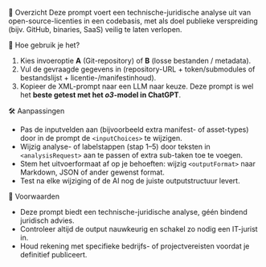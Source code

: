 📌 Overzicht
Deze prompt voert een technische-juridische analyse uit van open-source-licenties in een codebasis, met als doel publieke verspreiding (bijv. GitHub, binaries, SaaS) veilig te laten verlopen.

🚀 Hoe gebruik je het?
1. Kies invoeroptie **A** (Git-repository) of **B** (losse bestanden / metadata).
2. Vul de gevraagde gegevens in (repository-URL + token/submodules of bestandslijst + licentie-/manifestinhoud).
3. Kopieer de XML-prompt naar een LLM naar keuze. Deze prompt is wel het **beste getest met het *o3*-model in ChatGPT**.

🛠 Aanpassingen
* Pas de inputvelden aan (bijvoorbeeld extra manifest- of asset-types) door in de prompt de `<inputChoices>` te wijzigen.
* Wijzig analyse- of labelstappen (stap 1–5) door teksten in `<analysisRequest>` aan te passen of extra sub-taken toe te voegen.
* Stem het uitvoerformaat af op je behoeften: wijzig `<outputFormat>` naar Markdown, JSON of ander gewenst format.
* Test na elke wijziging of de AI nog de juiste outputstructuur levert.

📖 Voorwaarden
* Deze prompt biedt een technische-juridische analyse, géén bindend juridisch advies.
* Controleer altijd de output nauwkeurig en schakel zo nodig een IT-jurist in.
* Houd rekening met specifieke bedrijfs- of projectvereisten voordat je definitief publiceert.
